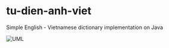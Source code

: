 # tu-dien-anh-viet
Simple English - Vietnamese dictionary implementation on Java

![UML](https://github.com/ductoanvo/tu-dien-anh-viet/blob/main/tu-dien-anh-viet.png?raw=true)
